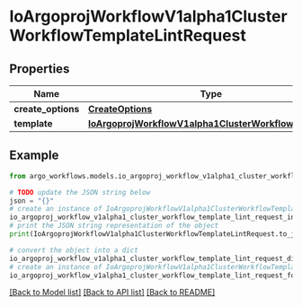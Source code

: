 # IoArgoprojWorkflowV1alpha1ClusterWorkflowTemplateLintRequest


## Properties

Name | Type | Description | Notes
------------ | ------------- | ------------- | -------------
**create_options** | [**CreateOptions**](CreateOptions.md) |  | [optional] 
**template** | [**IoArgoprojWorkflowV1alpha1ClusterWorkflowTemplate**](IoArgoprojWorkflowV1alpha1ClusterWorkflowTemplate.md) |  | [optional] 

## Example

```python
from argo_workflows.models.io_argoproj_workflow_v1alpha1_cluster_workflow_template_lint_request import IoArgoprojWorkflowV1alpha1ClusterWorkflowTemplateLintRequest

# TODO update the JSON string below
json = "{}"
# create an instance of IoArgoprojWorkflowV1alpha1ClusterWorkflowTemplateLintRequest from a JSON string
io_argoproj_workflow_v1alpha1_cluster_workflow_template_lint_request_instance = IoArgoprojWorkflowV1alpha1ClusterWorkflowTemplateLintRequest.from_json(json)
# print the JSON string representation of the object
print(IoArgoprojWorkflowV1alpha1ClusterWorkflowTemplateLintRequest.to_json())

# convert the object into a dict
io_argoproj_workflow_v1alpha1_cluster_workflow_template_lint_request_dict = io_argoproj_workflow_v1alpha1_cluster_workflow_template_lint_request_instance.to_dict()
# create an instance of IoArgoprojWorkflowV1alpha1ClusterWorkflowTemplateLintRequest from a dict
io_argoproj_workflow_v1alpha1_cluster_workflow_template_lint_request_form_dict = io_argoproj_workflow_v1alpha1_cluster_workflow_template_lint_request.from_dict(io_argoproj_workflow_v1alpha1_cluster_workflow_template_lint_request_dict)
```
[[Back to Model list]](../README.md#documentation-for-models) [[Back to API list]](../README.md#documentation-for-api-endpoints) [[Back to README]](../README.md)


